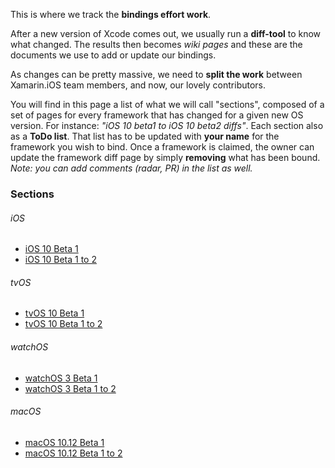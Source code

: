 This is where we track the **bindings effort work**.

After a new version of Xcode comes out, we usually run a **diff-tool** to know what changed. The results then becomes *wiki pages* and these are the documents we use to add or update our bindings.

As changes can be pretty massive, we need to **split the work** between Xamarin.iOS team members, and now, our lovely contributors.

You will find in this page a list of what we will call "sections", composed of a set of pages for every framework that has changed for a given new OS version. For instance: *"iOS 10 beta1 to iOS 10 beta2 diffs"*. Each section also as a **ToDo list**. That list has to be updated with **your name** for the framework you wish to bind. Once a framework is claimed, the owner can update the framework diff page by simply **removing** what has been bound. *Note: you can add comments (radar, PR) in the list as well.*

### Sections

###### iOS
- [iOS 10 Beta 1](https://github.com/xamarin/xamarin-macios/wiki/iOS-Beta1)
- [iOS 10 Beta 1 to 2](https://github.com/xamarin/xamarin-macios/wiki/iOS-Beta2)

###### tvOS
- [tvOS 10 Beta 1](https://github.com/xamarin/xamarin-macios/wiki/tvOS-Beta1)
- [tvOS 10 Beta 1 to 2](https://github.com/xamarin/xamarin-macios/wiki/tvOS-Beta2)

###### watchOS
- [watchOS 3 Beta 1](https://github.com/xamarin/xamarin-macios/wiki/watchOS-Beta1)
- [watchOS 3 Beta 1 to 2](https://github.com/xamarin/xamarin-macios/wiki/watchOS-Beta2)

###### macOS
- [macOS 10.12 Beta 1](https://github.com/xamarin/xamarin-macios/wiki/macOS-Beta1)
- [macOS 10.12 Beta 1 to 2](https://github.com/xamarin/xamarin-macios/wiki/macOS-Beta2)